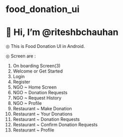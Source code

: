 # food_donation_ui

# 👋 Hi, I’m @riteshbchauhan
◎ This is Food Donation UI in Android.

◎ Screen are : 
1. On boarding Screen(3)
2. Welcome or Get Started
3. Login
4. Register
5. NGO ~ Home Screen
6. NGO ~ Donation Requests
7. NGO ~ Request History
8. NGO ~ Profile
9. Restaurant ~ Make Donation
10. Restaurant ~ Your Donations
11. Restaurant ~ Donation Requests
12. Restaurant ~ Confirm Donation Requests
13. Restaurant ~ Profile
